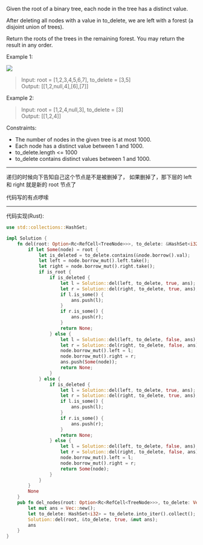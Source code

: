 Given the root of a binary tree, each node in the tree has a distinct value.

After deleting all nodes with a value in to_delete, we are left with a forest (a disjoint union of trees).

Return the roots of the trees in the remaining forest. You may return the result in any order.

Example 1:

![](https://assets.leetcode.com/uploads/2019/07/01/screen-shot-2019-07-01-at-53836-pm.png)

> Input: root = [1,2,3,4,5,6,7], to_delete = [3,5]  
> Output: [[1,2,null,4],[6],[7]]

Example 2:

> Input: root = [1,2,4,null,3], to_delete = [3]  
> Output: [[1,2,4]]

Constraints:

- The number of nodes in the given tree is at most 1000.
- Each node has a distinct value between 1 and 1000.
- to_delete.length <= 1000
- to_delete contains distinct values between 1 and 1000.

---

递归的时候向下告知自己这个节点是不是被删掉了， 如果删掉了，那下层的 left 和 right 就是新的 root 节点了

代码写的有点啰嗦

---

代码实现(Rust):

```rust
use std::collections::HashSet;

impl Solution {
    fn del(root: Option<Rc<RefCell<TreeNode>>>, to_delete: &HashSet<i32>, is_root: bool, ans: &mut Vec<Option<Rc<RefCell<TreeNode>>>>) -> Option<Rc<RefCell<TreeNode>>> {
        if let Some(node) = root {
            let is_deleted = to_delete.contains(&node.borrow().val);
            let left = node.borrow_mut().left.take();
            let right = node.borrow_mut().right.take();
            if is_root {
                if is_deleted {
                    let l = Solution::del(left, to_delete, true, ans);
                    let r = Solution::del(right, to_delete, true, ans);
                    if l.is_some() {
                        ans.push(l);
                    }
                    if r.is_some() {
                        ans.push(r);
                    }
                    return None;
                } else {
                    let l = Solution::del(left, to_delete, false, ans);
                    let r = Solution::del(right, to_delete, false, ans);
                    node.borrow_mut().left = l;
                    node.borrow_mut().right = r;
                    ans.push(Some(node));
                    return None;
                }
            } else {
                if is_deleted {
                    let l = Solution::del(left, to_delete, true, ans);
                    let r = Solution::del(right, to_delete, true, ans);
                    if l.is_some() {
                        ans.push(l);
                    }
                    if r.is_some() {
                        ans.push(r);
                    }
                    return None;
                } else {
                    let l = Solution::del(left, to_delete, false, ans);
                    let r = Solution::del(right, to_delete, false, ans);
                    node.borrow_mut().left = l;
                    node.borrow_mut().right = r;
                    return Some(node);
                }
            }
        }
        None
    }
    pub fn del_nodes(root: Option<Rc<RefCell<TreeNode>>>, to_delete: Vec<i32>) -> Vec<Option<Rc<RefCell<TreeNode>>>> {
        let mut ans = Vec::new();
        let to_delete: HashSet<i32> = to_delete.into_iter().collect();
        Solution::del(root, &to_delete, true, &mut ans);
        ans
    }
}
```
